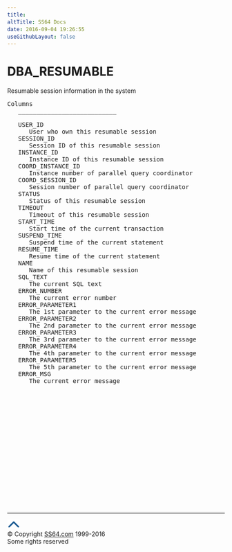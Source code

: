 ```yaml
---
title:
altTitle: SS64 Docs
date: 2016-09-04 19:26:55
useGithubLayout: false
---
```

<!-- #BeginLibraryItem "/Library/head_orad.lbi" --><!-- #EndLibraryItem --><h1>DBA_RESUMABLE </h1><p> Resumable session information in the system </p> 
 
<pre>Columns
   ___________________________
 
   USER_ID
      User who own this resumable session
   SESSION_ID
      Session ID of this resumable session
   INSTANCE_ID
      Instance ID of this resumable session
   COORD_INSTANCE_ID
      Instance number of parallel query coordinator
   COORD_SESSION_ID
      Session number of parallel query coordinator
   STATUS
      Status of this resumable session
   TIMEOUT
      Timeout of this resumable session
   START_TIME
      Start time of the current transaction
   SUSPEND_TIME
      Suspend time of the current statement
   RESUME_TIME
      Resume time of the current statement
   NAME
      Name of this resumable session
   SQL_TEXT
      The current SQL text
   ERROR_NUMBER
      The current error number
   ERROR_PARAMETER1
      The 1st parameter to the current error message
   ERROR_PARAMETER2
      The 2nd parameter to the current error message
   ERROR_PARAMETER3
      The 3rd parameter to the current error message
   ERROR_PARAMETER4
      The 4th parameter to the current error message
   ERROR_PARAMETER5
      The 5th parameter to the current error message
   ERROR_MSG
      The current error message

</pre><!-- #BeginLibraryItem "/Library/foot_orad.lbi" --><p>
<!-- oracle-footer -->
<ins class="adsbygoogle" style="display:inline-block;width:300px;height:250px" data-ad-client="ca-pub-6140977852749469" data-ad-slot="4275490898"></ins>
<script>
(adsbygoogle = window.adsbygoogle || []).push({});
</script></p>
<hr>
<div id="bl" class="footer"><a href="DBA_RESUMABLE.html#"><img src="../images/top.png" width="30" height="22" alt="Back to the Top"></a></div>
<div id="br" class="footer, tagline">© Copyright <a href="http://ss64.com/">SS64.com</a> 1999-2016<br>
Some rights reserved</div>
<!-- #EndLibraryItem -->

